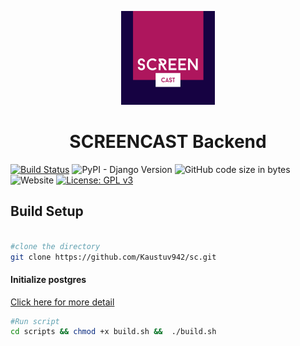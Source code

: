 <p align="center">
  <a href="https://scapi.trennds.com/">
    <img alt="logo" src="screencastlogo.png" width="150" />
  </a>
</p>
<h1 align="center">
  SCREENCAST Backend
</h1>


[![Build Status](https://travis-ci.com/Kaustuv942/sc.svg?branch=withoutdockerdeploy)](https://travis-ci.com/Kaustuv942/sc) ![PyPI - Django Version](https://img.shields.io/pypi/djversions/djangorestframework) ![GitHub code size in bytes](https://img.shields.io/github/languages/code-size/Kaustuv942/sc) ![Website](https://img.shields.io/website?url=https%3A%2F%2Fscapi.trennds.com%2Fapi%2F) [![License: GPL v3](https://img.shields.io/badge/License-GPLv3-blue.svg)](https://www.gnu.org/licenses/gpl-3.0)

## Build Setup

```bash

#clone the directory
git clone https://github.com/Kaustuv942/sc.git

```
#### Initialize postgres

[Click here for more detail ](https://stackoverflow.com/questions/1471571/how-to-configure-postgresql-for-the-first-time)
```bash
#Run script
cd scripts && chmod +x build.sh &&  ./build.sh 
```
